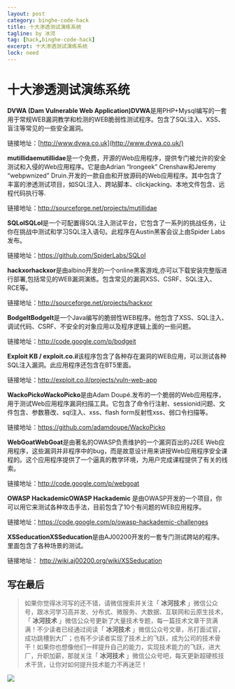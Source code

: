 ```yaml
---
layout: post
category: binghe-code-hack
title: 十大渗透测试演练系统
tagline: by 冰河
tag: [hack,binghe-code-hack]
excerpt: 十大渗透测试演练系统
lock: need
---
```


#  十大渗透测试演练系统

**DVWA (Dam Vulnerable Web Application)DVWA**是用PHP+Mysql编写的一套用于常规WEB漏洞教学和检测的WEB脆弱性测试程序。包含了SQL注入、XSS、盲注等常见的一些安全漏洞。

链接地址：[http://www.dvwa.co.uk](http://www.dvwa.co.uk/) 

**mutillidaemutillidae**是一个免费，开源的Web应用程序，提供专门被允许的安全测试和入侵的Web应用程序。它是由Adrian “Irongeek” Crenshaw和Jeremy “webpwnized”  Druin.开发的一款自由和开放源码的Web应用程序。其中包含了丰富的渗透测试项目，如SQL注入、跨站脚本、clickjacking、本地文件包含、远程代码执行等.

链接地址：http://sourceforge.net/projects/mutillidae 

**SQLolSQLol**是一个可配置得SQL注入测试平台，它包含了一系列的挑战任务，让你在挑战中测试和学习SQL注入语句。此程序在Austin黑客会议上由Spider Labs发布。

链接地址：https://github.com/SpiderLabs/SQLol

**hackxorhackxor**是由albino开发的一个online黑客游戏,亦可以下载安装完整版进行部署,包括常见的WEB漏洞演练。包含常见的漏洞XSS、CSRF、SQL注入、RCE等。 

链接地址：http://sourceforge.net/projects/hackxor  

**BodgeItBodgeIt**是一个Java编写的脆弱性WEB程序。他包含了XSS、SQL注入、调试代码、CSRF、不安全的对象应用以及程序逻辑上面的一些问题。 

链接地址：http://code.google.com/p/bodgeit 

**Exploit KB / exploit.co.il**该程序包含了各种存在漏洞的WEB应用，可以测试各种SQL注入漏洞。此应用程序还包含在BT5里面。 

链接地址：http://exploit.co.il/projects/vuln-web-app

**WackoPickoWackoPicko**是由Adam Doupé.发布的一个脆弱的Web应用程序，用于测试Web应用程序漏洞扫描工具。它包含了命令行注射、sessionid问题、文件包含、参数篡改、sql注入、xss、flash form反射性xss、弱口令扫描等。

链接地址：https://github.com/adamdoupe/WackoPicko 

**WebGoatWebGoat**是由著名的OWASP负责维护的一个漏洞百出的J2EE Web应用程序，这些漏洞并非程序中的bug，而是故意设计用来讲授Web应用程序安全课程的。这个应用程序提供了一个逼真的教学环境，为用户完成课程提供了有关的线索。

链接地址：http://code.google.com/p/webgoat

**OWASP HackademicOWASP Hackademic** 是由OWASP开发的一个项目，你可以用它来测试各种攻击手法，目前包含了10个有问题的WEB应用程序。

链接地址：https://code.google.com/p/owasp-hackademic-challenges

**XSSeducationXSSeducation**是由AJ00200开发的一套专门测试跨站的程序。里面包含了各种场景的测试。 

链接地址： http://wiki.aj00200.org/wiki/XSSeducation


## 写在最后

> 如果你觉得冰河写的还不错，请微信搜索并关注「 **冰河技术** 」微信公众号，跟冰河学习高并发、分布式、微服务、大数据、互联网和云原生技术，「 **冰河技术** 」微信公众号更新了大量技术专题，每一篇技术文章干货满满！不少读者已经通过阅读「 **冰河技术** 」微信公众号文章，吊打面试官，成功跳槽到大厂；也有不少读者实现了技术上的飞跃，成为公司的技术骨干！如果你也想像他们一样提升自己的能力，实现技术能力的飞跃，进大厂，升职加薪，那就关注「 **冰河技术** 」微信公众号吧，每天更新超硬核技术干货，让你对如何提升技术能力不再迷茫！


![](https://img-blog.csdnimg.cn/20200906013715889.png)